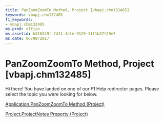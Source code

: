 ```yaml
---
title: PanZoomZoomTo Method, Project [vbapj.chm132485]
keywords: vbapj.chm132485
f1_keywords:
- vbapj.chm132485
ms.prod: office
ms.assetid: b316349f-7d11-4e1e-9129-11f1b37f29e7
ms.date: 06/08/2017
---
```



# PanZoomZoomTo Method, Project [vbapj.chm132485]

Hi there! You have landed on one of our F1 Help redirector pages. Please select the topic you were looking for below.

[Application.PanZoomZoomTo Method (Project)](http://msdn.microsoft.com/library/bd8510b8-fbdb-2c96-94a7-98c377b2d331%28Office.15%29.aspx)

[Project.ProjectNotes Property (Project)](http://msdn.microsoft.com/library/2a9dcdbe-50f2-544a-8aba-c2db0d6762bc%28Office.15%29.aspx)


